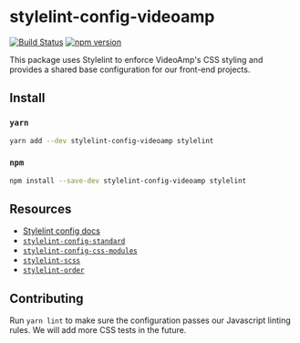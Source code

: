 # stylelint-config-videoamp
[![Build Status](https://semaphoreci.com/api/v1/projects/45b4264b-05ac-474a-a709-6c9e41b8a381/1385653/badge.svg)](https://semaphoreci.com/videoamp/stylelint-config-videoamp)
[![npm version](https://badge.fury.io/js/stylelint-config-videoamp.svg)](https://badge.fury.io/js/stylelint-config-videoamp)

This package uses Stylelint to enforce VideoAmp's CSS styling and provides a shared base configuration for our front-end projects.

## Install
### `yarn`
```sh
yarn add --dev stylelint-config-videoamp stylelint
```
### `npm`
```sh
npm install --save-dev stylelint-config-videoamp stylelint
```

## Resources
- [Stylelint config docs](https://stylelint.io/user-guide/configuration/)
- [`stylelint-config-standard`](https://github.com/stylelint/stylelint-config-standard)
- [`stylelint-config-css-modules`](https://github.com/pascalduez/stylelint-config-css-modules)
- [`stylelint-scss`](https://github.com/kristerkari/stylelint-scss)
- [`stylelint-order`](https://github.com/hudochenkov/stylelint-order)

## Contributing
Run `yarn lint` to make sure the configuration passes our Javascript linting rules.
We will add more CSS tests in the future.
